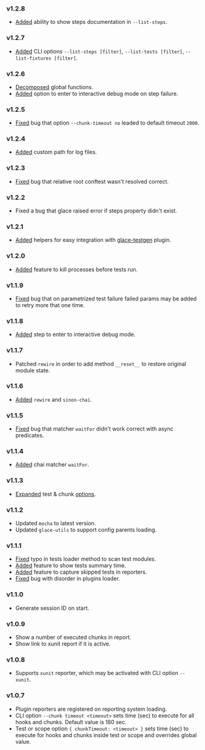 ### v1.2.8

- [Added](https://github.com/glacejs/glace-core/commit/cb0457158aa335e68d9a21f9d082c0fd1e19eb9b) ability to show steps documentation in `--list-steps`.

### v1.2.7

- [Added](https://github.com/glacejs/glace-core/commit/40c8b64472262b0485b9ce9690b2e0e4e072620d) CLI options `--list-steps [filter]`, `--list-tests [filter]`, `--list-fixtures [filter]`.

### v1.2.6

- [Decomposed](https://github.com/glacejs/glace-core/commit/66f2fc420a41c8e0a0a2a3342f69b26b44770082) global functions.
- [Added](https://github.com/glacejs/glace-core/commit/ae75ec65247fe64b74c6dec42d7220a31802d83a) option to enter to interactive debug mode on step failure.

### v1.2.5

- [Fixed](https://github.com/glacejs/glace-core/commit/c21f084aad0a893159ce83d64821ba6814695dfb) bug that option `--chunk-timeout no` leaded to default timeout `2000`.

### v1.2.4

- [Added](https://github.com/glacejs/glace-core/commit/d4e36f12b12ed7a59731e8bae8740d573c21fc46) custom path for log files.

### v1.2.3

- [Fixed](https://github.com/glacejs/glace-core/commit/f027e9dafd7970cc67fd10064703ee5fa66ce1db) bug that relative root conftest wasn't resolved correct.

### v1.2.2

- Fixed a bug that glace raised error if steps property didn't exist.

### v1.2.1

- [Added](https://github.com/glacejs/glace-core/commit/f215464034c0f2f06f6f5d73169bc4c62e7970d3) helpers for easy integration with [glace-testgen](https://glacejs.github.io/glace-testgen/) plugin.

### v1.2.0

- [Added](https://github.com/glacejs/glace-core/commit/da1b392f2136a9e00597223580209db572015e0c) feature to kill processes before tests run.

### v1.1.9

- [Fixed](https://github.com/glacejs/glace-core/commit/d563b0148bb99ce8fb2e5a48e8a7b3051ccd7db2) bug that on parametrized test failure failed params may be added to retry more that one time.

### v1.1.8

- [Added](https://github.com/glacejs/glace-core/commit/6c438348440c37a0419989b84ef8aad6d41f9570) step to enter to interactive debug mode.

### v1.1.7

- Patched `rewire` in order to add method `__reset__` to restore original module state.

### v1.1.6

- [Added](https://github.com/glacejs/glace-core/commit/3b7b4c137a060050cf91106e506b8510e95bc7ab) `rewire` and `sinon-chai`.

### v1.1.5

- [Fixed](https://github.com/glacejs/glace-core/commit/7ae470289765dc36aceafc37f3a93ebe39d029cc) bug that matcher `waitFor` didn't work correct with async predicates.

### v1.1.4

- [Added](https://github.com/glacejs/glace-core/commit/a9a8c8c9da158da35bd4c6099fe80b9392c3a2e0) chai matcher `waitFor`.

### v1.1.3

- [Expanded](https://github.com/glacejs/glace-core/commit/3a4d090f95b3ffb510ea8dd26ac56a8b8d27b196) test & chunk [options](tutorial-test-options.html).

### v1.1.2

- Updated `mocha` to latest version.
- Updated `glace-utils` to support config parents loading.

### v1.1.1

- [Fixed](https://github.com/glacejs/glace-core/commit/ebda01ce0fb6477c1ee32069cf65ff665f308d81) typo in tests loader method to scan test modules.
- [Added](https://github.com/glacejs/glace-core/commit/6999d5177c9dfb424b757f7d1c87d7106a0d1c21) feature to show tests summary time.
- [Added](https://github.com/glacejs/glace-core/commit/ca22c76bc2f8519ee2649b3f2ff1c3f8a35d5f01) feature to capture skipped tests in reporters.
- [Fixed](https://github.com/glacejs/glace-core/commit/43d1f7daa301abc22dcfc4be3824910e1e0c78d4) bug with disorder in plugins loader.

### v1.1.0

- Generate session ID on start.

### v1.0.9

- Show a number of executed chunks in report.
- Show link to xunit report if it is active.

### v1.0.8

- Supports `xunit` reporter, which may be activated with CLI option `--xunit`.

### v1.0.7

- Plugin reporters are registered on reporting system loading.
- CLI option `--chunk timeout <timeout>` sets time (sec) to execute for all hooks
and chunks. Default value is 180 sec.
- Test or scope option `{ chunkTimeout: <timeout> }` sets time (sec) to execute
for hooks and chunks inside test or scope and overrides global value.
